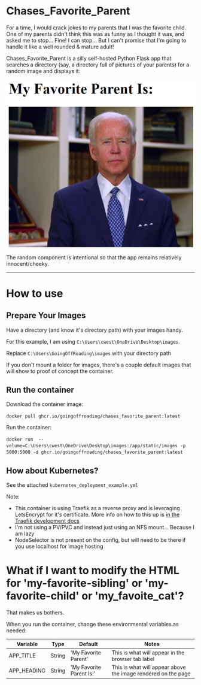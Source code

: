 # Chases_Favorite_Parent

For a time, I would crack jokes to my parents that I was the favorite child.  One of my parents didn't think this was as funny as I thought it was, and asked me to stop... Fine!  I can stop...  But I can't promise that I'm going to handle it like a well rounded & mature adult!

Chases_Favorite_Parent is a silly self-hosted Python Flask app that searches a directory (say, a directory full of pictures of your parents) for a random image and displays it:

![example.png from the repo](example.png)

The random component is intentional so that the app remains relatively innocent/cheeky.  

---

# How to use

## Prepare Your Images

Have a directory (and know it's directory path) with your images handy.

For this example, I am using `C:\Users\cwest\OneDrive\Desktop\images`.

Replace `C:\Users\GoingOffRoading\images` with your directory path 

If you don't mount a folder for images, there's a couple default images that will show to proof of concept the container.

## Run the container

Download the container image:

`docker pull ghcr.io/goingoffroading/chases_favorite_parent:latest`

Run the container: 

`docker run  --volume=C:\Users\cwest\OneDrive\Desktop\images:/app/static/images -p 5000:5000 -d ghcr.io/goingoffroading/chases_favorite_parent:latest`

## How about Kubernetes?

See the attached `kubernetes_deployment_example.yml` 

Note:

- This container is using Traefik as a reverse proxy and is leveraging LetsEncrypt for it's certificate.  More info on how to this up is [in the Traefik development docs](https://doc.traefik.io/traefik/user-guides/crd-acme/)
- I'm not using a PV/PVC and instead just using an NFS mount... Because I am lazy
- NodeSelector is not present on the config, but will need to be there if you use localhost for image hosting

# What if I want to modify the HTML for 'my-favorite-sibling' or 'my-favorite-child' or 'my_favoite_cat'?

That makes us bothers.

When you run the container, change these environmental variables as needed:

| Variable | Type | Default | Notes |
|-----------------|-----------------|-----------------|-----------------|
| APP_TITLE   | String    | 'My Favorite Parent'    | This is what will appear in the browser tab label    |
| APP_HEADING    | String    | 'My Favorite Parent Is:'    | This is what will appear above the image rendered on the page    |
